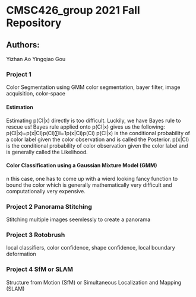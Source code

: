 # CMSC426_group 2021 Fall Repository
## Authors: 
Yizhan Ao
Yingqiao Gou
### Project 1
Color Segmentation using GMM
color segmentation, bayer filter, image acquisition, color-space
#### Estimation
Estimating p(Cl|x) directly is too difficult. Luckily, we have Bayes rule to rescue us! Bayes rule applied onto p(Cl|x) gives us the following:
p(Cl|x)=p(x|Cl)p(Cl)∑li=1p(x|Ci)p(Ci)
p(Cl|x) is the conditional probability of a color label given the color observation and is called the Posterior. p(x|Cl) is the conditional probability of color observation given the color label and is generally called the Likelihood. 
#### Color Classification using a Gaussian Mixture Model (GMM)
n this case, one has to come up with a wierd looking fancy function to bound the color which is generally mathematically very difficult and computationally very expensive. 
### Project 2 Panorama Stitching
Stitching multiple images seemlessly to create a panorama
### Project 3 Rotobrush
local classifiers, color confidence, shape confidence, local boundary deformation
### Project 4 SfM or SLAM
Structure from Motion (SfM) or Simultaneous Localization and Mapping (SLAM)
